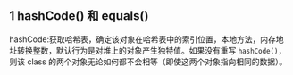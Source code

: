 ## 1 hashCode() 和 equals()

hashCode:获取哈希表，确定该对象在哈希表中的索引位置，本地方法，内存地址转换整数，默认行为是对堆上的对象产生独特值。如果没有重写 `hashCode()`，则该 class 的两个对象无论如何都不会相等（即使这两个对象指向相同的数据）。







